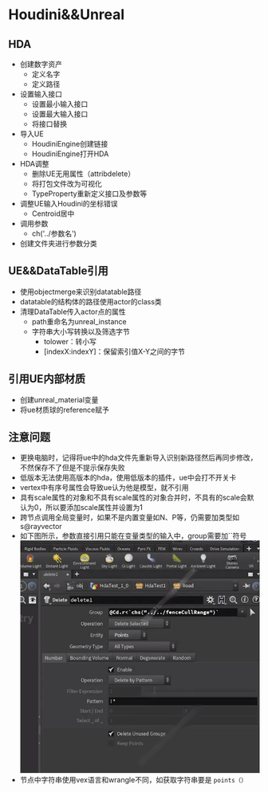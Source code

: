 # Houdini&&Unreal
## HDA
- 创建数字资产
  - 定义名字
  - 定义路径
- 设置输入接口
  - 设置最小输入接口
  - 设置最大输入接口
  - 将接口替换
- 导入UE
  - HoudiniEngine创建链接
  - HoudiniEngine打开HDA
- HDA调整
  - 删除UE无用属性（attribdelete）
  - 将打包文件改为可视化
  - TypeProperty重新定义接口及参数等
- 调整UE输入Houdini的坐标错误
  - Centroid居中
- 调用参数
  - ch('../参数名')
- 创建文件夹进行参数分类
## UE&&DataTable引用
- 使用objectmerge来识别datatable路径
- datatable的结构体的路径使用actor的class类
- 清理DataTable传入actor点的属性
	- path重命名为unreal_instance
	- 字符串大小写转换以及筛选字节
	  - tolower：转小写
	  - \[indexX:indexY]：保留索引值X-Y之间的字节
## 引用UE内部材质
- 创建unreal_material变量
- 将ue材质球的reference赋予
## 注意问题

- 更换电脑时，记得将ue中的hda文件先重新导入识别新路径然后再同步修改，不然保存不了但是不提示保存失败
- 低版本无法使用高版本的hda，使用低版本的插件，ue中会打不开关卡
- vertex中有序号属性会导致ue认为他是模型，就不引用
- 具有scale属性的对象和不具有scale属性的对象合并时，不具有的scale会默认为0，所以要添加scale属性并设置为1
- 跨节点调用全局变量时，如果不是内置变量如N、P等，仍需要加类型如s@rayvector
- 如下图所示，参数直接引用只能在变量类型的输入中，group需要加\`\`符号
  ![Pasted image 20240722230500.png](../图片/Pasted%20image%2020240722230500.png)
- 节点中字符串使用vex语言和wrangle不同，如获取字符串要是 `points（）`
